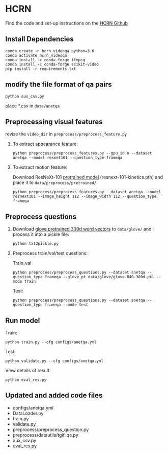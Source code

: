 # HCRN

Find the code and set-up instructions on the [HCRN Github](https://github.com/thaolmk54/hcrn-videoqa)

## Install Dependencies

```
conda create -n hcrn_videoqa python=3.6
conda activate hcrn_videoqa
conda install -c conda-forge ffmpeg
conda install -c conda-forge scikit-video
pip install -r requirements.txt
```

## modify the file format of qa pairs

```
python aux_csv.py
```

place *.csv in `data/anetqa`

## Preprocessing visual features

revise the `video_dir` in `preprocess/preprocess_feature.py`

1. To extract appearance feature:

   ```
   python preprocess/preprocess_features.py --gpu_id 0 --dataset anetqa --model resnet101 --question_type frameqa
   ```

2. To extract motion feature:

   Download ResNeXt-101 [pretrained model](https://drive.google.com/drive/folders/1zvl89AgFAApbH0At-gMuZSeQB_LpNP-M) (resnext-101-kinetics.pth) and place it to `data/preprocess/pretrained/`.

   ```
   python preprocess/preprocess_features.py --dataset anetqa --model resnext101 --image_height 112 --image_width 112 --question_type frameqa
   ```

## Preprocess questions

1. Download [glove pretrained 300d word vectors](http://nlp.stanford.edu/data/glove.840B.300d.zip) to `data/glove/` and process it into a pickle file:

   ```
   python txt2pickle.py
   ```

2. Preprocess train/val/test questions:

   Train_val

   ```
   python preprocess/preprocess_questions.py --dataset anetqa --question_type frameqa --glove_pt data/glove/glove.840.300d.pkl --mode train
   ```

   Test: 

   ```
   python preprocess/preprocess_questions.py --dataset anetqa --question_type frameqa --mode test
   ```

## Run model

Train:

```
python train.py --cfg configs/anetqa.yml
```

Test:

```
python validate.py --cfg configs/anetqa.yml
```

View details of result:

```
python eval_res.py
```

## Updated and added code files

- configs/anetqa.yml
- DataLoader.py
- train.py
- validate.py
- preprocess/preprocess_question.py
- preprocess/datautils/tgif_qa.py
- aux_csv.py
- eval_res.py
